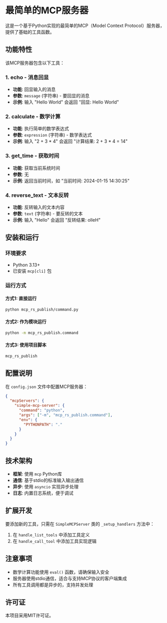 # 最简单的MCP服务器

这是一个基于Python实现的最简单的MCP（Model Context Protocol）服务器，提供了基础的工具函数。

## 功能特性

该MCP服务器包含以下工具：

### 1. echo - 消息回显
- **功能**: 回显输入的消息
- **参数**: `message` (字符串) - 要回显的消息
- **示例**: 输入 "Hello World" 会返回 "回显: Hello World"

### 2. calculate - 数学计算
- **功能**: 执行简单的数学表达式
- **参数**: `expression` (字符串) - 数学表达式
- **示例**: 输入 "2 + 3 * 4" 会返回 "计算结果: 2 + 3 * 4 = 14"

### 3. get_time - 获取时间
- **功能**: 获取当前系统时间
- **参数**: 无
- **示例**: 返回当前时间，如 "当前时间: 2024-01-15 14:30:25"

### 4. reverse_text - 文本反转
- **功能**: 反转输入的文本内容
- **参数**: `text` (字符串) - 要反转的文本
- **示例**: 输入 "Hello" 会返回 "反转结果: olleH"

## 安装和运行

### 环境要求
- Python 3.13+
- 已安装 `mcp[cli]` 包

### 运行方式

#### 方式1: 直接运行
```bash
python mcp_rs_publish/command.py
```

#### 方式2: 作为模块运行
```bash
python -m mcp_rs_publish.command
```

#### 方式3: 使用项目脚本
```bash
mcp_rs_publish
```

## 配置说明

在 `config.json` 文件中配置MCP服务器：

```json
{
  "mcpServers": {
    "simple-mcp-server": {
      "command": "python",
      "args": ["-m", "mcp_rs_publish.command"],
      "env": {
        "PYTHONPATH": "."
      }
    }
  }
}
```

## 技术架构

- **框架**: 使用 `mcp` Python库
- **通信**: 基于stdio的标准输入输出通信
- **异步**: 使用 `asyncio` 实现异步处理
- **日志**: 内置日志系统，便于调试

## 扩展开发

要添加新的工具，只需在 `SimpleMCPServer` 类的 `_setup_handlers` 方法中：

1. 在 `handle_list_tools` 中添加工具定义
2. 在 `handle_call_tool` 中添加工具实现逻辑

## 注意事项

- 数学计算功能使用 `eval()` 函数，请确保输入安全
- 服务器使用stdio通信，适合与支持MCP协议的客户端集成
- 所有工具调用都是异步的，支持并发处理

## 许可证

本项目采用MIT许可证。
